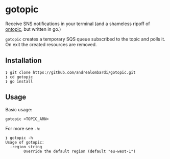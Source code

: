 # gotopic

Receive SNS notifications in your terminal (and a shameless ripoff of [ontopic](https://github.com/ziggy42/ontopic), but written in go.)

`gotopic` creates a temporary SQS queue subscribed to the topic and polls it. 
On exit the created resources are removed.

## Installation

```
❯ git clone https://github.com/andrealombardi/gotopic.git
❯ cd gotopic
❯ go install
```

## Usage
Basic usage:
```
gotopic <TOPIC_ARN>
```

For more see `-h`:
```
❯ gotopic -h
Usage of gotopic:
  -region string
    	Override the default region (default "eu-west-1")
```
